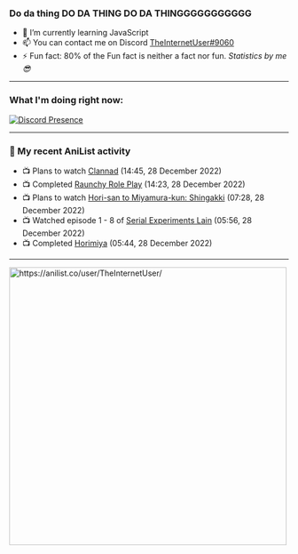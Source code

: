 ### Do da thing DO DA THING DO DA THINGGGGGGGGGGG

- 🌱 I’m currently learning JavaScript
- 📫 You can contact me on Discord [TheInternetUser#9060](https://discord.com/users/534117072796385300)
- ⚡ Fun fact: 80% of the Fun fact is neither a fact nor fun. _Statistics by me 😎_
<hr>
 
### What I'm doing right now:
[![Discord Presence](https://lanyard.cnrad.dev/api/534117072796385300)](https://discord.com/users/534117072796385300)
<hr>
  
### 🌸 My recent AniList activity

<!-- ANILIST_ACTIVITY:start -->

-   📺 Plans to watch [Clannad](https://anilist.co/anime/2167) (14:45, 28 December 2022)
-   📺 Completed [Raunchy Role Play](https://anilist.co/anime/21151) (14:23, 28 December 2022)
-   📺 Plans to watch [Hori-san to Miyamura-kun: Shingakki](https://anilist.co/anime/14753) (07:28, 28 December 2022)
-   📺 Watched episode 1 - 8 of [Serial Experiments Lain](https://anilist.co/anime/339) (05:56, 28 December 2022)
-   📺 Completed [Horimiya](https://anilist.co/anime/124080) (05:44, 28 December 2022)

<!-- ANILIST_ACTIVITY:end -->
<hr>

<img width="500" alt="https://anilist.co/user/TheInternetUser/" src="https://img.anili.st/User/929966"/>
